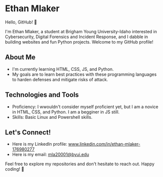 # Ethan Mlaker

Hello, GitHub! 👋

I'm Ethan Mlaker, a student at Brigham Young University-Idaho interested in Cybersecurity, Digital Forensics and Incident Response, and I dabble in building websites and fun Python projects. Welcome to my GitHub profile!

## About Me

- I'm currently learning HTML, CSS, JS, and Python.
- My goals are to learn best practices with these programming languages to harden defenses and mitigate risks of attack.

## Technologies and Tools

- Proficiency: I wwouldn't consider myself proficient yet, but I am a novice in HTML, CSS, and Python. I am a begginer in JS still.
- Skills: Basic Linux and Powershell skills.

## Let's Connect!

- Here is my LinkedIn profile: www.linkedin.com/in/ethan-mlaker-176980277
- Here is my email: mla20001@byui.edu

Feel free to explore my repositories and don't hesitate to reach out. Happy coding! 🚀

<!---
emlaker/emlaker is a ✨ special ✨ repository because its `README.md` (this file) appears on your GitHub profile.
You can click the Preview link to take a look at your changes.
--->
